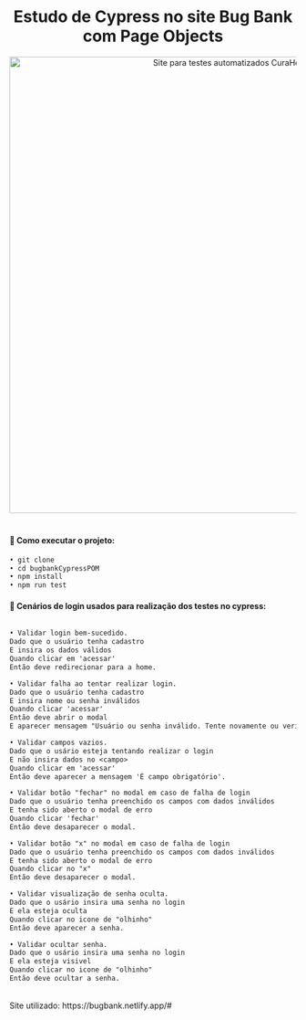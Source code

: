 <h1 align="center">
Estudo de Cypress no site Bug Bank com Page Objects
</h1>

<div align="center">
<img width="800px" alt="Site para testes automatizados CuraHealthcare" src="https://i.imgur.com/Tmx5hQj.png" />
</div>

<h1></h1>


#### 🔖 Como executar o projeto:


```diff 
• git clone 
• cd bugbankCypressPOM
• npm install
• npm run test
```

#### 🔖 Cenários de login usados para realização dos testes no cypress:


```diff  

• Validar login bem-sucedido.
Dado que o usuário tenha cadastro
E insira os dados válidos
Quando clicar em 'acessar'
Então deve redirecionar para a home.

• Validar falha ao tentar realizar login.
Dado que o usuário tenha cadastro
E insira nome ou senha inválidos
Quando clicar 'acessar'
Então deve abrir o modal
E aparecer mensagem "Usuário ou senha inválido. Tente novamente ou verifique suas informações!".

• Validar campos vazios.
Dado que o usário esteja tentando realizar o login
E não insira dados no <campo>
Quando clicar em 'acessar'
Então deve aparecer a mensagem 'É campo obrigatório'.

• Validar botão "fechar" no modal em caso de falha de login
Dado que o usuário tenha preenchido os campos com dados inválidos
E tenha sido aberto o modal de erro
Quando clicar 'fechar'
Então deve desaparecer o modal.

• Validar botão "x" no modal em caso de falha de login
Dado que o usuário tenha preenchido os campos com dados inválidos
E tenha sido aberto o modal de erro
Quando clicar no "x"
Então deve desaparecer o modal.

• Validar visualização de senha oculta.
Dado que o usário insira uma senha no login
E ela esteja oculta
Quando clicar no icone de "olhinho"
Então deve aparecer a senha.

• Validar ocultar senha.
Dado que o usário insira uma senha no login
E ela esteja visivel
Quando clicar no icone de "olhinho"
Então deve ocultar a senha.

```

<br>
Site utilizado: https://bugbank.netlify.app/#
<h1>


